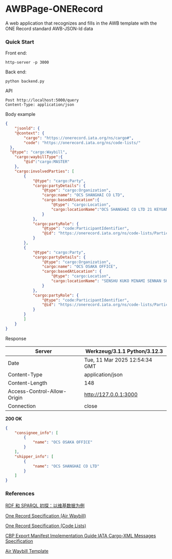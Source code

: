 # AWBPage-ONERecord
A web application that recognizes and fills in the AWB template with the ONE Record standard AWB-JSON-ld data

### Quick Start

Front end:

```shell
http-server -p 3000
```

Back end:

```shell
python backend.py
```

API

```http
Post http://localhost:5000/query
Content-Type: application/json
```

Body example

```json
{
    "jsonld": {
    "@context": {
        "cargo": "https://onerecord.iata.org/ns/cargo#",
        "code": "https://onerecord.iata.org/ns/code-lists/"
  },
  "@type": "cargo:Waybill",
    "cargo:waybillType":{
        "@id":"cargo:MASTER"
    },
    "cargo:involvedParties": [
        {
            "@type": "cargo:Party",
            "cargo:partyDetails": {
                "@type": "cargo:Organization",
                "cargo:name": "OCS SHANGHAI CO LTD",
                "cargo:basedAtLocation":{
                    "@type": "cargo:Location",
                    "cargo:locationName":"OCS SHANGHAI CO LTD 21 KEYUAN WEI SAN LU"
                }
            },
            "cargo:partyRole": {
                "@type": "code:ParticipantIdentifier",
                "@id": "https://onerecord.iata.org/ns/code-lists/ParticipantIdentifier#SHP"
            }
        },
        {
            "@type": "cargo:Party",
            "cargo:partyDetails": {
                "@type": "cargo:Organization",
                "cargo:name": "OCS OSAKA OFFICE",
                "cargo:basedAtLocation": {
                    "@type": "cargo:Location",
                    "cargo:locationName": "SENSHU KUKO MINAMI SENNAN SHI"
                }
            },
            "cargo:partyRole": {
                "@type": "code:ParticipantIdentifier",
                "@id": "https://onerecord.iata.org/ns/code-lists/ParticipantIdentifier#CNE"
            }
        }
        ]
    }
}
```

Response

| Server                      | Werkzeug/3.1.1 Python/3.12.3  |
| --------------------------- | ----------------------------- |
| Date                        | Tue, 11 Mar 2025 12:54:34 GMT |
| Content-Type                | application/json              |
| Content-Length              | 148                           |
| Access-Control-Allow-Origin | http://127.0.0.1:3000         |
| Connection                  | close                         |

**200 OK**

```json
{
    "consignee_info": [
        {
            "name": "OCS OSAKA OFFICE"
        }
    ],
    "shipper_info": [
        {
            "name": "OCS SHANGHAI CO LTD"
        }
    ]
}
```

### References

[RDF 和 SPARQL 初探：以维基数据为例](https://www.ruanyifeng.com/blog/2020/02/sparql.html)

[One Record Specification (Air Waybill)](https://iata-cargo.github.io/ONE-Record/development/Data-Model/waybill/)

[One Record Specification (Code Lists)](https://iata-cargo.github.io/ONE-Record/development/Data-Model/code-lists/)

[CBP Export Manifest Implementation Guide IATA Cargo-XML Messages Specification](https://www.cbp.gov/sites/default/files/assets/documents/2020-Feb/ACE%20CBP%20Export%20Manifest%20Implementation%20Guide%20v02_0.pdf)

[Air Waybill Template](https://airwaybillform.com/)
